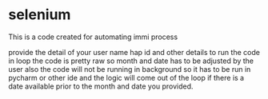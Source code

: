# selenium
This is a code created for automating immi process

provide the detail of your user name hap id and other details to run the code in loop
the code is pretty raw so month and date has to be adjusted by the user
also the code will not be running in background so it has to be run in pycharm or other ide and the logic will come out of the loop if there is a date available prior to the month and date you provided.
